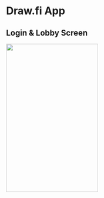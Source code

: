 # Draw.fi App
## Login & Lobby Screen
<img src="https://j.gifs.com/gZOxMk.gif" width="250" height="400"/>
